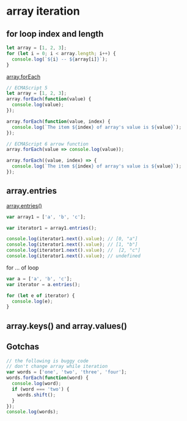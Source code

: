 # array iteration

## for loop index and length

```js
let array = [1, 2, 3];
for (let i = 0; i < array.length; i++) {
  console.log(`${i} -- ${array[i]}`);
}
```

[array.forEach](https://devdocs.io/javascript/global_objects/array/foreach)

```js
// ECMAScript 5
let array = [1, 2, 3];
array.forEach(function(value) {
  console.log(value);
});

array.forEach(function(value, index) {
  console.log(`The item ${index} of array's value is ${value}`);
});

// ECMAScript 6 arrow function
array.forEach(value => console.log(value));

array.forEach((value, index) => {
  console.log(`The item ${index} of array's value is ${value}`);
});
```

## array.entries

[array.entries()](https://devdocs.io/javascript/global_objects/array/entries)

```js
var array1 = ['a', 'b', 'c'];

var iterator1 = array1.entries();

console.log(iterator1.next().value); // [0, "a"]
console.log(iterator1.next().value); // [1, "b"]
console.log(iterator1.next().value); //  [2, "c"]
console.log(iterator1.next().value); // undefined
```

for ... of loop

```js
var a = ['a', 'b', 'c'];
var iterator = a.entries();

for (let e of iterator) {
  console.log(e);
}
```

## array.keys() and array.values()

## Gotchas

```js
// the following is buggy code
// don't change array while iteration
var words = ['one', 'two', 'three', 'four'];
words.forEach(function(word) {
  console.log(word);
  if (word === 'two') {
    words.shift();
  }
});
console.log(words);
```
